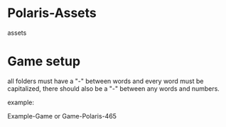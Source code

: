 # Polaris-Assets

assets


# Game setup

all folders must have a "-" between words and every word must be capitalized, there should also be a "-" between any words and numbers.

example:

Example-Game or Game-Polaris-465
